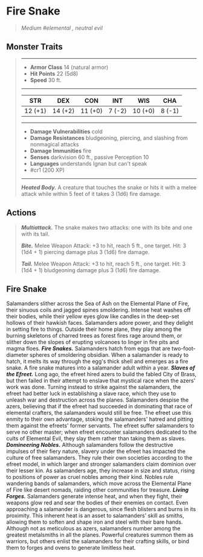 # Fire Snake
>*Medium #elemental , neutral evil*
## Monster Traits
>___
>- **Armor Class** 14 (natural armor)
>- **Hit Points** 22 (5d8)
>- **Speed** 30 ft.
>___
>|STR|DEX|CON|INT|WIS|CHA|
>|:---:|:---:|:---:|:---:|:---:|:---:|
>|12 (+1)|14 (+2)|11 (+0)|7 (-2)|10 (+0)|8 (-1)|
>___
>- **Damage Vulnerabilities** cold
>- **Damage Resistances** bludgeoning, piercing, and slashing from nonmagical attacks
>- **Damage Immunities** fire
>- **Senses** darkvision 60 ft., passive Perception 10
>- **Languages** understands Ignan but can't speak
>- #cr1 (200 XP)
>___
>***Heated Body.*** A creature that touches the snake or hits it with a melee attack while within 5 feet of it takes 3 (1d6) fire damage.  
>
## Actions
>***Multiattack.*** The snake makes two attacks: one with its bite and one with its tail.  
>
>***Bite.*** Melee Weapon Attack: +3 to hit, reach 5 ft., one target. Hit: 3 (1d4 + 1) piercing damage plus 3 (1d6) fire damage.  
>
>***Tail.*** Melee Weapon Attack: +3 to hit, reach 5 ft., one target. Hit: 3 (1d4 + 1) bludgeoning damage plus 3 (1d6) fire damage.
## Fire Snake
Salamanders slither across the Sea of Ash on the Elemental Plane of Fire, their sinuous coils and jagged spines smoldering. Intense heat washes off their bodies, while their yellow eyes glow like candles in the deep-set hollows of their hawkish faces.
Salamanders adore power, and they delight in setting fire to things. Outside their home plane, they play among the burning skeletons of charred trees as forest fires rage around them, or slither down the slopes of erupting volcanoes to linger in fire pits and magma floes.
***Fire Snakes.*** Salamanders hatch from eggs that are two-foot-diameter spheres of smoldering obsidian. When a salamander is ready to hatch, it melts its way through the egg's thick shell and emerges as a fire snake. A fire snake matures into a salamander adult within a year.
***Slaves of the Efreet.*** Long ago, the efreet hired azers to build the fabled City of Brass, but then failed in their attempt to enslave that mystical race when the azers' work was done. Turning instead to strike against the salamanders, the efreet had better luck in establishing a slave race, which they use to unleash war and destruction across the planes.
Salamanders despise the azers, believing that if the efreet had succeeded in dominating that race of elemental crafters, the salamanders would still be free. The efreet use this enmity to their own advantage, stoking the salamanders' hatred and pitting them against the efreets' former servants.
The efreet suffer salamanders to serve no other master; when efreet encounter salamanders dedicated to the cults of Elemental Evil, they slay them rather than taking them as slaves.
***Domineering Nobles.*** Although salamanders follow the destructive impulses of their fiery nature, slavery under the efreet has impacted the culture of free salamanders. They rule their own societies according to the efreet model, in which larger and stronger salamanders claim dominion over their lesser kin.
As salamanders age, they increase in size and status, rising to positions of power as cruel nobles among their kind. Nobles rule wandering bands of salamanders, which move across the Elemental Plane of Fire like desert nomads, raiding other communities for treasure.
***Living Forges.*** Salamanders generate intense heat, and when they fight, their weapons glow red and sear the bodies of their enemies on contact. Even approaching a salamander is dangerous, since flesh blisters and burns in its proximity.
This inherent heat is an asset to salamanders' skill as smiths, allowing them to soften and shape iron and steel with their bare hands. Although not as meticulous as azers, salamanders number among the greatest metalsmiths in all the planes. Powerful creatures summon them as warriors, but others enlist the salamanders for their crafting skills, or bind them to forges and ovens to generate limitless heat.